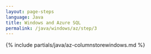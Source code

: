 ```yaml
---
layout: page-steps
language: Java
title: Windows and Azure SQL
permalink: /java/windows/az/step/3
---
```


{% include partials/java/az-columnstorewindows.md %}
